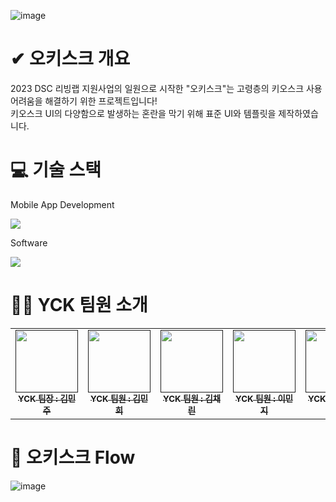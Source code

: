 ![image](https://github.com/Yes-We-can-Kiosk/O-kisk/assets/156570720/9ccbe256-0ebb-459e-86bb-543904a5dd6d)

# ✔ 오키스크 개요  
2023 DSC 리빙랩 지원사업의 일원으로 시작한 "오키스크"는 고령층의 키오스크 사용 어려움을 해결하기 위한 프로젝트입니다!  
키오스크 UI의 다양함으로 발생하는 혼란을 막기 위해 표준 UI와 템플릿을 제작하였습니다.  
  

# 💻 기술 스택  
Mobile App Development  
  
<img src="https://img.shields.io/badge/Android Studio-3DDC84?style=for-the-badge&logo=Android Studio&logoColor=white">  

Software  
  
<img src="https://img.shields.io/badge/Figma-F24E1E?style=for-the-badge&logo=Figma&logoColor=white">  


# 🙆‍♀️ YCK 팀원 소개  
<table>
  <tbody>
    <tr>
      <td align="center"><a href=""><img src="https://github.com/Yes-We-can-Kiosk/O-kisk/assets/156570720/e2b5821d-905b-40a0-b1ff-b56d8a7a0e23" width="100px;" alt=""/><br /><sub><b>YCK 팀장 : 김민주</b></sub></a><br /></td>
      <td align="center"><a href=""><img src="https://github.com/Yes-We-can-Kiosk/O-kisk/assets/156570720/e3375126-3d7d-4b76-8063-4119e72f32f0" width="100px;" alt=""/><br /><sub><b>YCK 팀원 : 김민희</b></sub></a><br /></td>
      <td align="center"><a href=""><img src="https://github.com/Yes-We-can-Kiosk/O-kisk/assets/156570720/6a939c12-a20e-43c0-a356-7dfc8f48fbca" width="100px;" alt=""/><br /><sub><b>YCK 팀원 : 김채린</b></sub></a><br /></td>
      <td align="center"><a href=""><img src="https://github.com/Yes-We-can-Kiosk/O-kisk/assets/156570720/bff8916b-fdb3-4632-a78e-5042293cd841" width="100px;" alt=""/><br /><sub><b>YCK 팀원 : 이민지</b></sub></a><br /></td>
      <td align="center"><a href=""><img src="https://github.com/Yes-We-can-Kiosk/O-kisk/assets/156570720/9e93d57d-4d13-4c82-93c0-bb1502f0507e" width="100px;" alt=""/><br /><sub><b>YCK 팀원 : 이소연</b></sub></a><br /></td>
      <td align="center"><a href=""><img src="https://github.com/Yes-We-can-Kiosk/O-kisk/assets/156570720/f0b03f22-1771-41ac-9b8b-4c29a35d1dbb" width="100px;" alt=""/><br /><sub><b>YCK 팀원 : 이영재</b></sub></a><br /></td>
    </tr>
  </tbody>
</table>  


# 🌈 오키스크 Flow  
![image](https://github.com/Yes-We-can-Kiosk/O-kisk/assets/156570720/308f32fa-1d51-4f29-96c0-ce4e23208eb1)  



